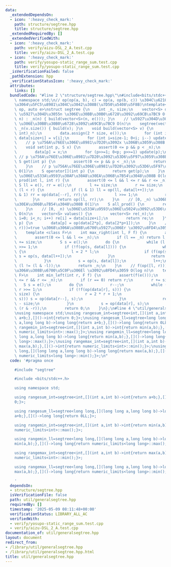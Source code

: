```yaml
---
data:
  _extendedDependsOn:
  - icon: ':heavy_check_mark:'
    path: structure/segtree.hpp
    title: structure/segtree.hpp
  _extendedRequiredBy: []
  _extendedVerifiedWith:
  - icon: ':heavy_check_mark:'
    path: verify/aizu-DSL_2_A.test.cpp
    title: verify/aizu-DSL_2_A.test.cpp
  - icon: ':heavy_check_mark:'
    path: verify/yosupo-static_range_sum.test.cpp
    title: verify/yosupo-static_range_sum.test.cpp
  _isVerificationFailed: false
  _pathExtension: hpp
  _verificationStatusIcon: ':heavy_check_mark:'
  attributes:
    links: []
  bundledCode: "#line 2 \"structure/segtree.hpp\"\n#include<bits/stdc++.h>\nusing\
    \ namespace std;\n// op(op(a, b), c) = op(a, op(b, c)) \u304C\u6210\u308A\u7ACB\
    \u3064\u5FC5\u8981\u304C\u3042\u308B(\u7D50\u5408\u5F8B)\ntemplate<class S, auto\
    \ op, auto e>\nstruct segtree {\n    int _n, size;\n    vector<S> data;\n    //\
    \ \u5927\u304D\u3055n \u306E\u30BB\u30B0\u6728\u3092\u69CB\u7BC9 O(n)\n    segtree(int\
    \ n) : _n(n) { build(vector<S>(n, e())); }\n    // \u5927\u304D\u3055v.size()\
    \ \u306E\u30BB\u30B0\u6728\u3092\u69CB\u7BC9 O(n)\n    segtree(vector<S>& v) :\
    \ _n(v.size()) { build(v); }\n    void build(vector<S> v) {\n        size = __bit_ceil((unsigned\
    \ int)_n);\n        data.assign(2 * size, e());\n        for (int i=0; i<_n; i++)\
    \ data[size+i] = v[i];\n        for (int i=size-1; 0<i; i--) update(i);\n    }\n\
    \    // p \u756A\u76EE\u306E\u8981\u7D20\u3092x \u306B\u3059\u308B O(log n)\n\
    \    void set(int p, S x) {\n        assert(0 <= p && p < _n);\n        p += size;\n\
    \        data[p] = x;\n        for (p>>=1; 0<p; p>>=1) update(p);\n    }\n   \
    \ // p \u756A\u76EE\u306E\u8981\u7D20\u3092\u53D6\u5F97\u3059\u308B O(1)\n   \
    \ S get(int p) {\n        assert(0 <= p && p < _n);\n        return data[size+p];\n\
    \    }\n    // p \u756A\u76EE\u306E\u8981\u7D20\u3092\u53D6\u5F97\u3059\u308B\
    \ O(1)\n    S operator[](int p) {\n        return get(p);\n    }\n    // [l, r)\
    \ \u306E\u533A\u9593\u30AF\u30A8\u30EA\u306B\u7B54\u3048\u308B O(log n)\n    S\
    \ prod(int l, int r) {\n        assert(0 <= l && l <= r && r <= _n);\n       \
    \ S ll = e(), rr = e();\n        l += size;\n        r += size;\n        while\
    \ (l < r) {\n            if (l & 1) ll = op(ll, data[l++]);\n            if (r\
    \ & 1) rr = op(data[--r], rr);\n            l >>= 1;\n            r >>= 1;\n \
    \       }\n        return op(ll, rr);\n    }\n    // [0, _n) \u306E\u30AF\u30A8\
    \u30EA\u306B\u7B54\u3048\u308B O(1)\n    S all_prod() {\n        return data[1];\n\
    \    }\n    // [0, _n) \u306E\u533A\u9593\u306E\u5024\u3092\u53D6\u5F97\u3059\u308B\
    \ O(n)\n    vector<S> values() {\n        vector<S> re(_n);\n        for (int\
    \ i=0; i<_n; i++) re[i] = data[size+i];\n        return re;\n    }\n    void update(int\
    \ p) {\n        data[p] = op(data[2*p], data[2*p+1]);\n    }\n    // f(op([l,\
    \ r)))=true \u3068\u306A\u308B\u6700\u5927\u306Er \u3092\u8FD4\u3059 O(log n)\n\
    \    template <class F>\n    int max_right(int l, F f) {\n        assert(f(e()));\n\
    \        assert(0 <= l && l <= _n);\n        if (l == _n) return l;\n        l\
    \ += size;\n        S s = e();\n        do {\n            while (l % 2 == 0) l\
    \ >>= 1;\n            if (!f(op(s, data[l]))) {\n                while (l < size)\
    \ {\n                    l = 2 * l;\n                    if (f(op(s, data[l])))\
    \ s = op(s, data[l++]);\n                }\n                return l - size;\n\
    \            }\n            s = op(s, data[l]);\n            l++;\n        } while\
    \ (l != (l & -l));\n        return _n;\n    }\n    // f(op([l, r)))=true \u3068\
    \u306A\u308B\u6700\u5C0F\u306El \u3092\u8FD4\u3059 O(log n)\n    template <class\
    \ F>\n    int min_left(int r, F f) {\n        assert(f(e()));\n        assert(0\
    \ <= r && r <= _n);\n        if (r == 0) return r;\n        r += size;\n     \
    \   S s = e();\n        do {\n            r--;\n            while (r % 2 == 1)\
    \ r >>= 1;\n            if (!f(op(data[r], s))) {\n                while (r <\
    \ size) {\n                    r = 2 * r + 1;\n                    if (f(op(data[r],\
    \ s))) s = op(data[r--], s);\n                }\n                return (r + 1)\
    \ - size;\n            }\n            s = op(data[r], s);\n        } while(r !=\
    \ (r & -r));\n        return 0;\n    }\n};\n#line 4 \"util/generalsegtree.hpp\"\
    \nusing namespace std;\nusing rangesum_int=segtree<int,[](int a,int b)->int{return\
    \ a+b;},[]()->int{return 0;}>;\nusing rangesum_ll=segtree<long long,[](long long\
    \ a,long long b)->long long{return a+b;},[]()->long long{return 0LL;}>;\nusing\
    \ rangemin_int=segtree<int,[](int a,int b)->int{return min(a,b);},[]()->int{return\
    \ numeric_limits<int>::max();}>;\nusing rangemin_ll=segtree<long long,[](long\
    \ long a,long long b)->long long{return min(a,b);},[]()->long long{return numeric_limits<long\
    \ long>::max();}>;\nusing rangemax_int=segtree<int,[](int a,int b)->int{return\
    \ max(a,b);},[]()->int{return numeric_limits<int>::min();}>;\nusing rangemax_ll=segtree<long\
    \ long,[](long long a,long long b)->long long{return max(a,b);},[]()->long long{return\
    \ numeric_limits<long long>::min();}>;\n"
  code: '#pragma once

    #include "segtree"

    #include <bits/stdc++.h>

    using namespace std;

    using rangesum_int=segtree<int,[](int a,int b)->int{return a+b;},[]()->int{return
    0;}>;

    using rangesum_ll=segtree<long long,[](long long a,long long b)->long long{return
    a+b;},[]()->long long{return 0LL;}>;

    using rangemin_int=segtree<int,[](int a,int b)->int{return min(a,b);},[]()->int{return
    numeric_limits<int>::max();}>;

    using rangemin_ll=segtree<long long,[](long long a,long long b)->long long{return
    min(a,b);},[]()->long long{return numeric_limits<long long>::max();}>;

    using rangemax_int=segtree<int,[](int a,int b)->int{return max(a,b);},[]()->int{return
    numeric_limits<int>::min();}>;

    using rangemax_ll=segtree<long long,[](long long a,long long b)->long long{return
    max(a,b);},[]()->long long{return numeric_limits<long long>::min();}>;

    '
  dependsOn:
  - structure/segtree.hpp
  isVerificationFile: false
  path: util/generalsegtree.hpp
  requiredBy: []
  timestamp: '2025-05-09 08:11:48+00:00'
  verificationStatus: LIBRARY_ALL_AC
  verifiedWith:
  - verify/yosupo-static_range_sum.test.cpp
  - verify/aizu-DSL_2_A.test.cpp
documentation_of: util/generalsegtree.hpp
layout: document
redirect_from:
- /library/util/generalsegtree.hpp
- /library/util/generalsegtree.hpp.html
title: util/generalsegtree.hpp
---
```

